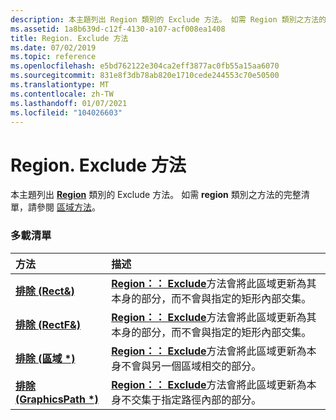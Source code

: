 ```yaml
---
description: 本主題列出 Region 類別的 Exclude 方法。 如需 Region 類別之方法的完整清單，請參閱區域方法。
ms.assetid: 1a8b639d-c12f-4130-a107-acf008ea1408
title: Region. Exclude 方法
ms.date: 07/02/2019
ms.topic: reference
ms.openlocfilehash: e5bd762122e304ca2eff3877ac0fb55a15aa6070
ms.sourcegitcommit: 831e8f3db78ab820e1710cede244553c70e50500
ms.translationtype: MT
ms.contentlocale: zh-TW
ms.lasthandoff: 01/07/2021
ms.locfileid: "104026603"
---
```

# <a name="regionexclude-methods"></a>Region. Exclude 方法

本主題列出 [**Region**](/windows/win32/api/gdiplusheaders/nl-gdiplusheaders-region) 類別的 Exclude 方法。 如需 **region** 類別之方法的完整清單，請參閱 [區域方法](-gdiplus-class-region-methods.md)。

### <a name="overload-list"></a>多載清單



| 方法                                                                 | 描述                                                                                                                                                                                         |
|:-----------------------------------------------------------------------|:----------------------------------------------------------------------------------------------------------------------------------------------------------------------------------------------------|
| [**排除 (Rect&)**](/previous-versions//ms534825(v=vs.85))     | [**Region：： Exclude**](/previous-versions//ms534825(v=vs.85))方法會將此區域更新為其本身的部分，而不會與指定的矩形內部交集。<br/>  |
| [**排除 (RectF&)**](/windows/win32/api/gdiplusheaders/nf-gdiplusheaders-region-exclude(inconstrectf_))   | [**Region：： Exclude**](/windows/win32/api/gdiplusheaders/nf-gdiplusheaders-region-exclude(inconstrectf_))方法會將此區域更新為其本身的部分，而不會與指定的矩形內部交集。<br/> |
| [**排除 (區域 \*)**](/windows/win32/api/gdiplusheaders/nf-gdiplusheaders-region-exclude(inconstregion))     | [**Region：： Exclude**](/windows/win32/api/gdiplusheaders/nf-gdiplusheaders-region-exclude(inconstregion))方法會將此區域更新為本身不會與另一個區域相交的部分。<br/>                         |
| [**排除 (GraphicsPath \*)**](/windows/win32/api/gdiplusheaders/nf-gdiplusheaders-region-exclude(inconstgraphicspath)) | [**Region：： Exclude**](/windows/win32/api/gdiplusheaders/nf-gdiplusheaders-region-exclude(inconstgraphicspath))方法會將此區域更新為本身不交集于指定路徑內部的部分。<br/>            |



 

 
